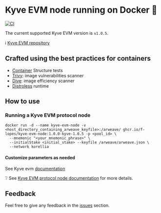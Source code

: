 # Kyve EVM node running on Docker :whale:

[![CI](https://github.com/f-lopes/kyve-evm-docker/actions/workflows/main.yml/badge.svg)](https://github.com/f-lopes/kyve-evm-docker/actions/workflows/main.yml)

The current supported Kyve EVM version is `v1.0.5`.

:information_source: [Kyve EVM repository](https://github.com/KYVENetwork/evm)

## Crafted using the best practices for containers

* [Container](https://github.com/GoogleContainerTools/container-structure-test) Structure tests
* [Trivy](https://github.com/aquasecurity/trivy#abstract): image vulnerabilities scanner
* [Dive](https://github.com/wagoodman/dive): image efficiency scanner
* [Distroless](https://github.com/GoogleContainerTools/distroless#why-should-i-use-distroless-images) runtime

## How to use

### Running a Kyve EVM protocol node

```shell
docker run -d --name kyve-evm-node -v <host_directory_containing_arweave_keyfile>:/arweave/ ghcr.io/f-lopes/kyve-evm-node:1.0.0-kyve-1.0.5 -p <pool_id> \
  --mnemonic "<your_mnemonic_phrase>" \
  --initialStake <initial_stake> --keyfile /arweave/arweave.json \
  --network korellia
```

#### Customize parameters as needed

See Kyve evm [documentation](https://github.com/KYVENetwork/evm#verify-that-your-binary-has-been-built-correctly)

:grey_question: See [Kyve EVM protocol node documentation](https://docs.kyve.network/intro/protocol-node.html) for more details.


## Feedback

Feel free to give any feedback in the [issues](https://github.com/f-lopes/kyve-evm-docker/issues) section.
